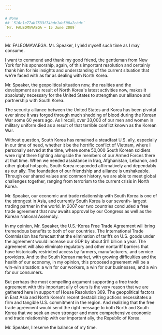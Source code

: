 ```yaml
---
---

# None
## `516c1e77ab7533f74bde1de500a2cbdc`
`Mr. FALEOMAVAEGA — 15 June 2009`

---
```



Mr. FALEOMAVAEGA. Mr. Speaker, I yield myself such time as I may 
consume.

I want to commend and thank my good friend, the gentleman from New 
York for his sponsorship, again, of this important resolution and 
certainly thank him for his insights and understanding of the current 
situation that we're faced with as far as dealing with North Korea.

Mr. Speaker, the geopolitical situation now, the realities and the 
development as a result of North Korea's latest activities now, makes 
it absolutely necessary for the United States to strengthen our 
alliance and partnership with South Korea.

The security alliance between the United States and Korea has been 
pivotal ever since it was forged through much shedding of blood during 
the Korean War some 60 years ago. As I recall, over 33,000 of our men 
and women in military uniform died as a result of that terrible 
conflict known as the Korean War.

Without question, South Korea has remained a steadfast U.S. ally, 
especially in our time of need, whether it be the horrific conflict of 
Vietnam, where I personally served at the time, where some 50,000 South 
Korean soldiers were right there fighting alongside the members of our 
Armed Forces there at that time. When we needed assistance in Iraq, 
Afghanistan, Lebanon, and other global hotspots, South Korea responded 
affirmatively and dependably as our ally. The foundation of our 
friendship and alliance is unshakeable. Through our shared values and 
common history, we are able to meet global challenges together, ranging 
from terrorism to the current crisis in North Korea.

Mr. Speaker, our economic and trade relationship with South Korea is 
one of the strongest in Asia, and currently South Korea is our seventh-
largest trading partner in the world. In 2007 our two countries 
concluded a free trade agreement that now awaits approval by our 
Congress as well as the Korean National Assembly.

In my opinion, Mr. Speaker, the U.S.-Korea Free Trade Agreement will 
bring tremendous benefits to both of our countries. The International 
Trade Commission has forecast that the elimination of tariffs on U.S. 
goods under the agreement would increase our GDP by about $11 billion a 
year. The agreement will also eliminate regulatory and other nontariff 
barriers that have historically restricted access by farmers, 
manufacturers, and service providers. And to the South Korean market, 
with growing difficulties and the health of our economy, in my opinion, 
this proposed agreement will be a win-win situation: a win for our 
workers, a win for our businesses, and a win for our consumers.



But perhaps the most compelling argument supporting a free trade 
agreement with this important ally of ours is the very reason that we 
are gathered here in support of House Resolution 309. The geopolitical 
factors in East Asia and North Korea's recent destabilizing actions 
necessitates a firm and tangible U.S. commitment in the region. And 
realizing that the free trade agreement would send the right message to 
both North and South Korea that we seek an even stronger and more 
comprehensive economic and trade relationship with our important ally, 
the Republic of Korea.

Mr. Speaker, I reserve the balance of my time.